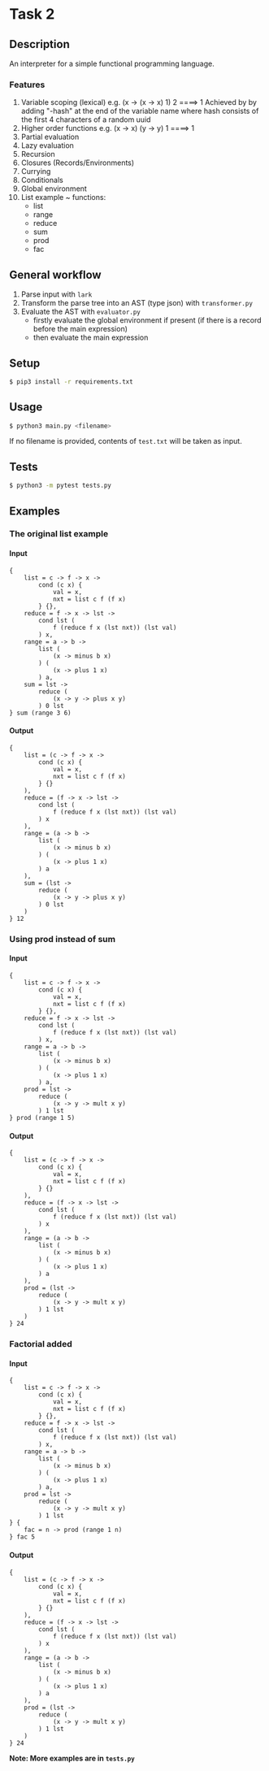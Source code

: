 # Task 2

## Description

An interpreter for a simple functional programming language.

### Features

1. Variable scoping (lexical) e.g. (x -> (x -> x) 1) 2 ====> 1
    Achieved by by adding "-hash" at the end of the variable name where hash consists of the first 4 characters of a random uuid
2. Higher order functions e.g. (x -> x) (y -> y) 1 ====> 1
3. Partial evaluation
4. Lazy evaluation
5. Recursion
6. Closures (Records/Environments)
7. Currying
8. Conditionals
9. Global environment
10. List example ~ functions:
    - list
    - range
    - reduce
    - sum
    - prod
    - fac

## General workflow

1. Parse input with `lark`
2. Transform the parse tree into an AST (type json) with `transformer.py`
3. Evaluate the AST with `evaluator.py`
   - firstly evaluate the global environment if present (if there is a record before the main expression)
   - then evaluate the main expression

## Setup

```bash
$ pip3 install -r requirements.txt
```

## Usage

```bash
$ python3 main.py <filename>
```

If no filename is provided, contents of `test.txt` will be taken as input. 

## Tests

```bash
$ python3 -m pytest tests.py
```


## Examples

### The original list example

#### Input

```
{
    list = c -> f -> x ->
        cond (c x) {
            val = x,
            nxt = list c f (f x)
        } {},
    reduce = f -> x -> lst ->
        cond lst (
            f (reduce f x (lst nxt)) (lst val)
        ) x,
    range = a -> b ->
        list (
            (x -> minus b x)
        ) (
            (x -> plus 1 x)
        ) a,
    sum = lst ->
        reduce (
            (x -> y -> plus x y)
        ) 0 lst
} sum (range 3 6)
```

#### Output

```
{
    list = (c -> f -> x ->
        cond (c x) {
            val = x,
            nxt = list c f (f x)
        } {}
    ),
    reduce = (f -> x -> lst ->
        cond lst (
            f (reduce f x (lst nxt)) (lst val)
        ) x
    ),
    range = (a -> b ->
        list (
            (x -> minus b x)
        ) (
            (x -> plus 1 x)
        ) a
    ),
    sum = (lst ->
        reduce (
            (x -> y -> plus x y)
        ) 0 lst
    )
} 12
```

### Using prod instead of sum

#### Input

```
{
    list = c -> f -> x ->
        cond (c x) {
            val = x,
            nxt = list c f (f x)
        } {},
    reduce = f -> x -> lst ->
        cond lst (
            f (reduce f x (lst nxt)) (lst val)
        ) x,
    range = a -> b ->
        list (
            (x -> minus b x)
        ) (
            (x -> plus 1 x)
        ) a,
    prod = lst ->
        reduce (
            (x -> y -> mult x y)
        ) 1 lst
} prod (range 1 5)
```

#### Output

```
{
    list = (c -> f -> x ->
        cond (c x) {
            val = x,
            nxt = list c f (f x)
        } {}
    ),
    reduce = (f -> x -> lst ->
        cond lst (
            f (reduce f x (lst nxt)) (lst val)
        ) x
    ),
    range = (a -> b ->
        list (
            (x -> minus b x)
        ) (
            (x -> plus 1 x)
        ) a
    ),
    prod = (lst ->
        reduce (
            (x -> y -> mult x y)
        ) 1 lst
    )
} 24
```

### Factorial added

#### Input

```
{
    list = c -> f -> x ->
        cond (c x) {
            val = x,
            nxt = list c f (f x)
        } {},
    reduce = f -> x -> lst ->
        cond lst (
            f (reduce f x (lst nxt)) (lst val)
        ) x,
    range = a -> b ->
        list (
            (x -> minus b x)
        ) (
            (x -> plus 1 x)
        ) a,
    prod = lst ->
        reduce (
            (x -> y -> mult x y)
        ) 1 lst
} {
    fac = n -> prod (range 1 n)
} fac 5
```

#### Output

```
{
    list = (c -> f -> x ->
        cond (c x) {
            val = x,
            nxt = list c f (f x)
        } {}
    ),
    reduce = (f -> x -> lst ->
        cond lst (
            f (reduce f x (lst nxt)) (lst val)
        ) x
    ),
    range = (a -> b ->
        list (
            (x -> minus b x)
        ) (
            (x -> plus 1 x)
        ) a
    ),
    prod = (lst -> 
        reduce (
            (x -> y -> mult x y)
        ) 1 lst
    )
} 24
```

**Note: More examples are in `tests.py`**
